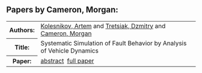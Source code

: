 <h2>Papers by Cameron, Morgan:</h2>
<!-- Begin papers -->
<table>
<tr><th>Authors:</th><td>
<a href="../authors/author_130.html">Kolesnikov, Artem</a> and 
<a href="../authors/author_241.html">Tretsiak, Dzmitry</a> and 
<a href="../authors/author_036.html">Cameron, Morgan</a>
</td></tr>
<tr><th>Title:  </th><td>Systematic Simulation of Fault Behavior by Analysis of Vehicle Dynamics</td></tr>
<tr><th>Paper:  </th><td><a href="../abstracts/Modelica2019abstract4B3.pdf">abstract</a>&nbsp;&nbsp;<a href="../papers/Modelica2019paper4B3.pdf">full paper</a></td></tr>
</table>
<br>
<!-- End papers -->